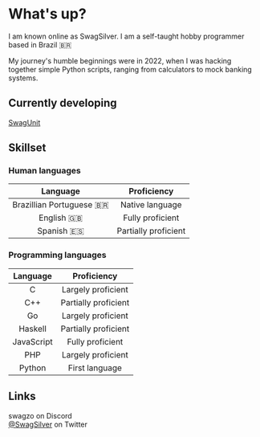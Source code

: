 # What's up?

I am known online as SwagSilver. I am a self-taught hobby programmer based in Brazil 🇧🇷

My journey's humble beginnings were in 2022, when I was hacking together simple Python scripts, ranging from calculators to mock banking systems.

## Currently developing

[SwagUnit](https://github.com/SwagSilver/swagunit)

## Skillset

### Human languages
Language|Proficiency
:------:|:---------:
Brazillian Portuguese 🇧🇷|Native language
English 🇬🇧|Fully proficient
Spanish 🇪🇸|Partially proficient

### Programming languages

Language|Proficiency
:------:|:---------:
C|Largely proficient
C++|Partially proficient
Go|Largely proficient
Haskell|Partially proficient
JavaScript|Fully proficient
PHP|Largely proficient
Python|First language

## Links

swagzo on Discord<br>
[@SwagSilver](https://twitter.com/SwagSilverr_?t=CkK_pOSpYhYDMduHYmAU-g&s=09) on Twitter
